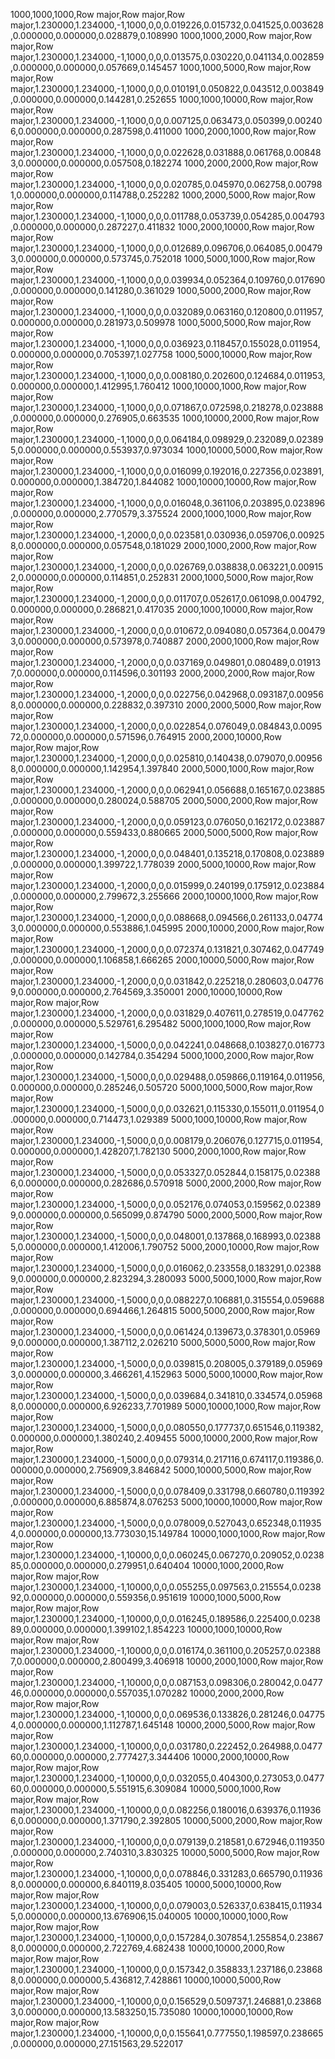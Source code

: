 1000,1000,1000,Row major,Row major,Row major,1.230000,1.234000,-1,1000,0,0,0.019226,0.015732,0.041525,0.003628,0.000000,0.000000,0.028879,0.108990
1000,1000,2000,Row major,Row major,Row major,1.230000,1.234000,-1,1000,0,0,0.013575,0.030220,0.041134,0.002859,0.000000,0.000000,0.057669,0.145457
1000,1000,5000,Row major,Row major,Row major,1.230000,1.234000,-1,1000,0,0,0.010191,0.050822,0.043512,0.003849,0.000000,0.000000,0.144281,0.252655
1000,1000,10000,Row major,Row major,Row major,1.230000,1.234000,-1,1000,0,0,0.007125,0.063473,0.050399,0.002406,0.000000,0.000000,0.287598,0.411000
1000,2000,1000,Row major,Row major,Row major,1.230000,1.234000,-1,1000,0,0,0.022628,0.031888,0.061768,0.008483,0.000000,0.000000,0.057508,0.182274
1000,2000,2000,Row major,Row major,Row major,1.230000,1.234000,-1,1000,0,0,0.020785,0.045970,0.062758,0.007981,0.000000,0.000000,0.114788,0.252282
1000,2000,5000,Row major,Row major,Row major,1.230000,1.234000,-1,1000,0,0,0.011788,0.053739,0.054285,0.004793,0.000000,0.000000,0.287227,0.411832
1000,2000,10000,Row major,Row major,Row major,1.230000,1.234000,-1,1000,0,0,0.012689,0.096706,0.064085,0.004793,0.000000,0.000000,0.573745,0.752018
1000,5000,1000,Row major,Row major,Row major,1.230000,1.234000,-1,1000,0,0,0.039934,0.052364,0.109760,0.017690,0.000000,0.000000,0.141280,0.361029
1000,5000,2000,Row major,Row major,Row major,1.230000,1.234000,-1,1000,0,0,0.032089,0.063160,0.120800,0.011957,0.000000,0.000000,0.281973,0.509978
1000,5000,5000,Row major,Row major,Row major,1.230000,1.234000,-1,1000,0,0,0.036923,0.118457,0.155028,0.011954,0.000000,0.000000,0.705397,1.027758
1000,5000,10000,Row major,Row major,Row major,1.230000,1.234000,-1,1000,0,0,0.008180,0.202600,0.124684,0.011953,0.000000,0.000000,1.412995,1.760412
1000,10000,1000,Row major,Row major,Row major,1.230000,1.234000,-1,1000,0,0,0.071867,0.072598,0.218278,0.023888,0.000000,0.000000,0.276905,0.663535
1000,10000,2000,Row major,Row major,Row major,1.230000,1.234000,-1,1000,0,0,0.064184,0.098929,0.232089,0.023895,0.000000,0.000000,0.553937,0.973034
1000,10000,5000,Row major,Row major,Row major,1.230000,1.234000,-1,1000,0,0,0.016099,0.192016,0.227356,0.023891,0.000000,0.000000,1.384720,1.844082
1000,10000,10000,Row major,Row major,Row major,1.230000,1.234000,-1,1000,0,0,0.016048,0.361106,0.203895,0.023896,0.000000,0.000000,2.770579,3.375524
2000,1000,1000,Row major,Row major,Row major,1.230000,1.234000,-1,2000,0,0,0.023581,0.030936,0.059706,0.009258,0.000000,0.000000,0.057548,0.181029
2000,1000,2000,Row major,Row major,Row major,1.230000,1.234000,-1,2000,0,0,0.026769,0.038838,0.063221,0.009152,0.000000,0.000000,0.114851,0.252831
2000,1000,5000,Row major,Row major,Row major,1.230000,1.234000,-1,2000,0,0,0.011707,0.052617,0.061098,0.004792,0.000000,0.000000,0.286821,0.417035
2000,1000,10000,Row major,Row major,Row major,1.230000,1.234000,-1,2000,0,0,0.010672,0.094080,0.057364,0.004793,0.000000,0.000000,0.573978,0.740887
2000,2000,1000,Row major,Row major,Row major,1.230000,1.234000,-1,2000,0,0,0.037169,0.049801,0.080489,0.019137,0.000000,0.000000,0.114596,0.301193
2000,2000,2000,Row major,Row major,Row major,1.230000,1.234000,-1,2000,0,0,0.022756,0.042968,0.093187,0.009568,0.000000,0.000000,0.228832,0.397310
2000,2000,5000,Row major,Row major,Row major,1.230000,1.234000,-1,2000,0,0,0.022854,0.076049,0.084843,0.009572,0.000000,0.000000,0.571596,0.764915
2000,2000,10000,Row major,Row major,Row major,1.230000,1.234000,-1,2000,0,0,0.025810,0.140438,0.079070,0.009568,0.000000,0.000000,1.142954,1.397840
2000,5000,1000,Row major,Row major,Row major,1.230000,1.234000,-1,2000,0,0,0.062941,0.056688,0.165167,0.023885,0.000000,0.000000,0.280024,0.588705
2000,5000,2000,Row major,Row major,Row major,1.230000,1.234000,-1,2000,0,0,0.059123,0.076050,0.162172,0.023887,0.000000,0.000000,0.559433,0.880665
2000,5000,5000,Row major,Row major,Row major,1.230000,1.234000,-1,2000,0,0,0.048401,0.135218,0.170808,0.023889,0.000000,0.000000,1.399722,1.778039
2000,5000,10000,Row major,Row major,Row major,1.230000,1.234000,-1,2000,0,0,0.015999,0.240199,0.175912,0.023884,0.000000,0.000000,2.799672,3.255666
2000,10000,1000,Row major,Row major,Row major,1.230000,1.234000,-1,2000,0,0,0.088668,0.094566,0.261133,0.047743,0.000000,0.000000,0.553886,1.045995
2000,10000,2000,Row major,Row major,Row major,1.230000,1.234000,-1,2000,0,0,0.072374,0.131821,0.307462,0.047749,0.000000,0.000000,1.106858,1.666265
2000,10000,5000,Row major,Row major,Row major,1.230000,1.234000,-1,2000,0,0,0.031842,0.225218,0.280603,0.047769,0.000000,0.000000,2.764569,3.350001
2000,10000,10000,Row major,Row major,Row major,1.230000,1.234000,-1,2000,0,0,0.031829,0.407611,0.278519,0.047762,0.000000,0.000000,5.529761,6.295482
5000,1000,1000,Row major,Row major,Row major,1.230000,1.234000,-1,5000,0,0,0.042241,0.048668,0.103827,0.016773,0.000000,0.000000,0.142784,0.354294
5000,1000,2000,Row major,Row major,Row major,1.230000,1.234000,-1,5000,0,0,0.029488,0.059866,0.119164,0.011956,0.000000,0.000000,0.285246,0.505720
5000,1000,5000,Row major,Row major,Row major,1.230000,1.234000,-1,5000,0,0,0.032621,0.115330,0.155011,0.011954,0.000000,0.000000,0.714473,1.029389
5000,1000,10000,Row major,Row major,Row major,1.230000,1.234000,-1,5000,0,0,0.008179,0.206076,0.127715,0.011954,0.000000,0.000000,1.428207,1.782130
5000,2000,1000,Row major,Row major,Row major,1.230000,1.234000,-1,5000,0,0,0.053327,0.052844,0.158175,0.023886,0.000000,0.000000,0.282686,0.570918
5000,2000,2000,Row major,Row major,Row major,1.230000,1.234000,-1,5000,0,0,0.052176,0.074053,0.159562,0.023899,0.000000,0.000000,0.565099,0.874790
5000,2000,5000,Row major,Row major,Row major,1.230000,1.234000,-1,5000,0,0,0.048001,0.137868,0.168993,0.023885,0.000000,0.000000,1.412006,1.790752
5000,2000,10000,Row major,Row major,Row major,1.230000,1.234000,-1,5000,0,0,0.016062,0.233558,0.183291,0.023889,0.000000,0.000000,2.823294,3.280093
5000,5000,1000,Row major,Row major,Row major,1.230000,1.234000,-1,5000,0,0,0.088227,0.106881,0.315554,0.059688,0.000000,0.000000,0.694466,1.264815
5000,5000,2000,Row major,Row major,Row major,1.230000,1.234000,-1,5000,0,0,0.061424,0.139673,0.378301,0.059699,0.000000,0.000000,1.387112,2.026210
5000,5000,5000,Row major,Row major,Row major,1.230000,1.234000,-1,5000,0,0,0.039815,0.208005,0.379189,0.059693,0.000000,0.000000,3.466261,4.152963
5000,5000,10000,Row major,Row major,Row major,1.230000,1.234000,-1,5000,0,0,0.039684,0.341810,0.334574,0.059688,0.000000,0.000000,6.926233,7.701989
5000,10000,1000,Row major,Row major,Row major,1.230000,1.234000,-1,5000,0,0,0.080550,0.177737,0.651546,0.119382,0.000000,0.000000,1.380240,2.409455
5000,10000,2000,Row major,Row major,Row major,1.230000,1.234000,-1,5000,0,0,0.079314,0.217116,0.674117,0.119386,0.000000,0.000000,2.756909,3.846842
5000,10000,5000,Row major,Row major,Row major,1.230000,1.234000,-1,5000,0,0,0.078409,0.331798,0.660780,0.119392,0.000000,0.000000,6.885874,8.076253
5000,10000,10000,Row major,Row major,Row major,1.230000,1.234000,-1,5000,0,0,0.078009,0.527043,0.652348,0.119354,0.000000,0.000000,13.773030,15.149784
10000,1000,1000,Row major,Row major,Row major,1.230000,1.234000,-1,10000,0,0,0.060245,0.067270,0.209052,0.023885,0.000000,0.000000,0.279951,0.640404
10000,1000,2000,Row major,Row major,Row major,1.230000,1.234000,-1,10000,0,0,0.055255,0.097563,0.215554,0.023892,0.000000,0.000000,0.559356,0.951619
10000,1000,5000,Row major,Row major,Row major,1.230000,1.234000,-1,10000,0,0,0.016245,0.189586,0.225400,0.023889,0.000000,0.000000,1.399102,1.854223
10000,1000,10000,Row major,Row major,Row major,1.230000,1.234000,-1,10000,0,0,0.016174,0.361100,0.205257,0.023887,0.000000,0.000000,2.800499,3.406918
10000,2000,1000,Row major,Row major,Row major,1.230000,1.234000,-1,10000,0,0,0.087153,0.098306,0.280042,0.047746,0.000000,0.000000,0.557035,1.070282
10000,2000,2000,Row major,Row major,Row major,1.230000,1.234000,-1,10000,0,0,0.069536,0.133826,0.281246,0.047754,0.000000,0.000000,1.112787,1.645148
10000,2000,5000,Row major,Row major,Row major,1.230000,1.234000,-1,10000,0,0,0.031780,0.222452,0.264988,0.047760,0.000000,0.000000,2.777427,3.344406
10000,2000,10000,Row major,Row major,Row major,1.230000,1.234000,-1,10000,0,0,0.032055,0.404300,0.273053,0.047760,0.000000,0.000000,5.551915,6.309084
10000,5000,1000,Row major,Row major,Row major,1.230000,1.234000,-1,10000,0,0,0.082256,0.180016,0.639376,0.119366,0.000000,0.000000,1.371790,2.392805
10000,5000,2000,Row major,Row major,Row major,1.230000,1.234000,-1,10000,0,0,0.079139,0.218581,0.672946,0.119350,0.000000,0.000000,2.740310,3.830325
10000,5000,5000,Row major,Row major,Row major,1.230000,1.234000,-1,10000,0,0,0.078846,0.331283,0.665790,0.119368,0.000000,0.000000,6.840119,8.035405
10000,5000,10000,Row major,Row major,Row major,1.230000,1.234000,-1,10000,0,0,0.079003,0.526337,0.638415,0.119345,0.000000,0.000000,13.676906,15.040005
10000,10000,1000,Row major,Row major,Row major,1.230000,1.234000,-1,10000,0,0,0.157284,0.307854,1.255854,0.238678,0.000000,0.000000,2.722769,4.682438
10000,10000,2000,Row major,Row major,Row major,1.230000,1.234000,-1,10000,0,0,0.157342,0.358833,1.237186,0.238688,0.000000,0.000000,5.436812,7.428861
10000,10000,5000,Row major,Row major,Row major,1.230000,1.234000,-1,10000,0,0,0.156529,0.509737,1.246881,0.238683,0.000000,0.000000,13.583250,15.735080
10000,10000,10000,Row major,Row major,Row major,1.230000,1.234000,-1,10000,0,0,0.155641,0.777550,1.198597,0.238665,0.000000,0.000000,27.151563,29.522017
